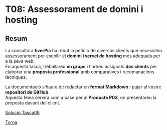 # T08: Assessorament de domini i hosting

## Resum
La consultora **EverPia** ha rebut la petició de diversos clients que necessiten assessorament per escollir el **domini i servei de hosting** més adequats per a la seva web.  
En aquesta tasca, treballareu **en grups** i tindreu assignats **dos clients** per elaborar una **proposta professional** amb comparatives i recomanacions tècniques.  

La documentació s’haurà de redactar en **format Markdown** i pujar al vostre **repositori de GitHub**.  
Aquesta feina servirà com a base per al **Producte P03**, on presentareu la proposta davant del client.

[Solucio Tasca08](solucio.md)

[Torna](../)
